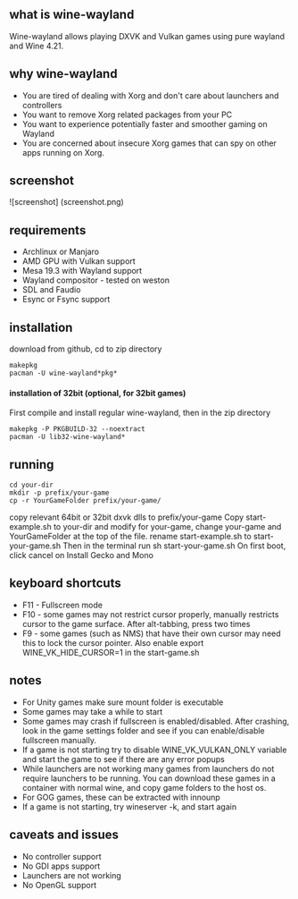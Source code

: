 ## what is wine-wayland

Wine-wayland allows playing DXVK and Vulkan games using pure wayland and Wine 4.21.

## why wine-wayland

 * You are tired of dealing with Xorg and don't care about launchers and controllers
 * You want to remove Xorg related packages from your PC
 * You want to experience potentially faster and smoother gaming on Wayland
 * You are concerned about insecure Xorg games that can spy on other apps running on Xorg.

## screenshot

![screenshot] (screenshot.png)

## requirements

 * Archlinux or Manjaro
 * AMD GPU with Vulkan support
 * Mesa 19.3 with Wayland support
 * Wayland compositor - tested on weston 
 * SDL and Faudio
 * Esync or Fsync support

## installation

download from github, cd to zip directory

    makepkg
    pacman -U wine-wayland*pkg*


#### installation of 32bit (optional, for 32bit games)

First compile and install regular wine-wayland, then in the zip directory

    makepkg -P PKGBUILD-32 --noextract
    pacman -U lib32-wine-wayland*

## running

    cd your-dir
    mkdir -p prefix/your-game
    cp -r YourGameFolder prefix/your-game/
   
copy relevant 64bit or 32bit dxvk dlls to prefix/your-game
Copy start-example.sh to your-dir and modify for your-game, change your-game and YourGameFolder at the top of the file.
rename start-example.sh to start-your-game.sh
Then in the terminal run sh start-your-game.sh
On first boot, click cancel on Install Gecko and Mono


## keyboard shortcuts

* F11 - Fullscreen mode
* F10 - some games may not restrict cursor properly, manually restricts cursor to the game surface. After alt-tabbing, press two times
* F9 - some games (such as NMS) that have their own cursor may need this to lock the cursor pointer. Also enable export WINE_VK_HIDE_CURSOR=1 in the start-game.sh


## notes
* For Unity games make sure mount  folder is executable
* Some games may take a while to start
* Some games may crash if fullscreen is enabled/disabled. After crashing, look in the game settings folder and see if you can enable/disable fullscreen manually.
* If a game is not starting try to disable WINE\_VK\_VULKAN_ONLY variable and start the game to see if there are any error popups 
* While launchers are not working many games from launchers do not require launchers to be running. You can download these games in a container with normal wine, and copy game folders to the host os.
* For GOG games, these can be extracted with innounp
* If a game is not starting, try wineserver -k, and start again

## caveats and issues

* No controller support
* No GDI apps support
* Launchers are not working
* No OpenGL support

